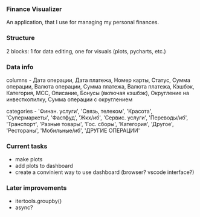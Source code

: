 ### Finance Visualizer

An application, that I use for managing my personal finances.

### Structure

2 blocks: 1 for data editing, one for visuals (plots, pycharts, etc.)

### Data info

columns - Дата операции, Дата платежа, Номер карты, Статус, Сумма операции, Валюта операции, Сумма платежа, Валюта платежа, Кэшбэк, Категория, MCC, Описание, Бонусы (включая кэшбэк), Округление на инвесткопилку, Сумма операции с округлением

categories - 'Финан. услуги', 'Связь, телеком', 'Красота', 'Супермаркеты', 'Фастфуд', 'Жкх/иб', 'Сервис. услуги', 'Переводы/иб', 'Транспорт', 'Разные товары', 'Гос. сборы', 'Категория', 'Другое', 'Рестораны', 'Мобильные/иб', 'ДРУГИЕ ОПЕРАЦИИ'

### Current tasks

+ make plots
+ add plots to dashboard
+ create a convinient way to use dashboard (browser? vscode interface?)

### Later improvements
 
 + itertools.groupby()
 + async?
 